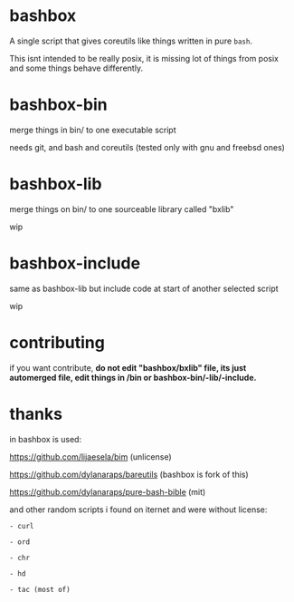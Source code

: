 # bashbox

A single script that gives coreutils like things written in pure `bash`.

This isnt intended to be really posix, it is missing lot of things from posix and some things behave differently.

# bashbox-bin
merge things in bin/ to one executable script

needs git, and bash and coreutils (tested only with gnu and freebsd ones)

# bashbox-lib
merge things on bin/ to one sourceable library called "bxlib"

wip

# bashbox-include
same as bashbox-lib but include code at start of another selected script

wip

# contributing
if you want contribute, **do not edit "bashbox/bxlib" file, its just automerged file, edit things in /bin or bashbox-bin/-lib/-include.**

# thanks
in bashbox is used:

https://github.com/lijaesela/bim (unlicense)

https://github.com/dylanaraps/bareutils (bashbox is fork of this)

https://github.com/dylanaraps/pure-bash-bible (mit)

and other random scripts i found on iternet and were without license:

	- curl
	
	- ord
	
	- chr
	
	- hd
	
	- tac (most of)


